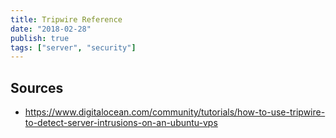 ```yaml
---
title: Tripwire Reference
date: "2018-02-28"
publish: true
tags: ["server", "security"]
---
```


## Sources

- https://www.digitalocean.com/community/tutorials/how-to-use-tripwire-to-detect-server-intrusions-on-an-ubuntu-vps